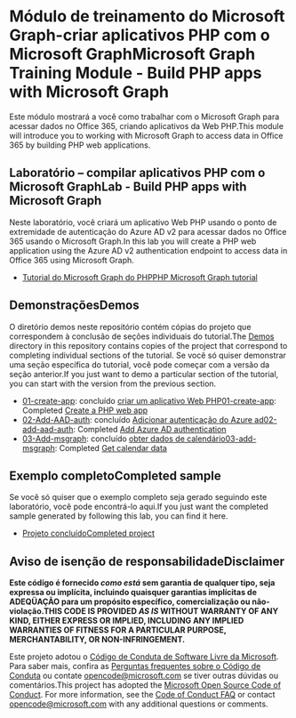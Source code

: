 # <a name="microsoft-graph-training-module---build-php-apps-with-microsoft-graph"></a><span data-ttu-id="f17e4-101">Módulo de treinamento do Microsoft Graph-criar aplicativos PHP com o Microsoft Graph</span><span class="sxs-lookup"><span data-stu-id="f17e4-101">Microsoft Graph Training Module - Build PHP apps with Microsoft Graph</span></span>

<span data-ttu-id="f17e4-102">Este módulo mostrará a você como trabalhar com o Microsoft Graph para acessar dados no Office 365, criando aplicativos da Web PHP.</span><span class="sxs-lookup"><span data-stu-id="f17e4-102">This module will introduce you to working with Microsoft Graph to access data in Office 365 by building PHP web applications.</span></span>

## <a name="lab---build-php-apps-with-microsoft-graph"></a><span data-ttu-id="f17e4-103">Laboratório – compilar aplicativos PHP com o Microsoft Graph</span><span class="sxs-lookup"><span data-stu-id="f17e4-103">Lab - Build PHP apps with Microsoft Graph</span></span>

<span data-ttu-id="f17e4-104">Neste laboratório, você criará um aplicativo Web PHP usando o ponto de extremidade de autenticação do Azure AD v2 para acessar dados no Office 365 usando o Microsoft Graph.</span><span class="sxs-lookup"><span data-stu-id="f17e4-104">In this lab you will create a PHP web application using the Azure AD v2 authentication endpoint to access data in Office 365 using Microsoft Graph.</span></span>

- [<span data-ttu-id="f17e4-105">Tutorial do Microsoft Graph do PHP</span><span class="sxs-lookup"><span data-stu-id="f17e4-105">PHP Microsoft Graph tutorial</span></span>](https://docs.microsoft.com/graph/training/php-tutorial)

## <a name="demos"></a><span data-ttu-id="f17e4-106">Demonstrações</span><span class="sxs-lookup"><span data-stu-id="f17e4-106">Demos</span></span>

<span data-ttu-id="f17e4-107">O [](./Demos) diretório demos neste repositório contém cópias do projeto que correspondem à conclusão de seções individuais do tutorial.</span><span class="sxs-lookup"><span data-stu-id="f17e4-107">The [Demos](./Demos) directory in this repository contains copies of the project that correspond to completing individual sections of the tutorial.</span></span> <span data-ttu-id="f17e4-108">Se você só quiser demonstrar uma seção específica do tutorial, você pode começar com a versão da seção anterior.</span><span class="sxs-lookup"><span data-stu-id="f17e4-108">If you just want to demo a particular section of the tutorial, you can start with the version from the previous section.</span></span>

- <span data-ttu-id="f17e4-109">[01-create-app](Demos/01-create-app): concluído [criar um aplicativo Web PHP](https://docs.microsoft.com/graph/training/php-tutorial?tutorial-step=1)</span><span class="sxs-lookup"><span data-stu-id="f17e4-109">[01-create-app](Demos/01-create-app): Completed [Create a PHP web app](https://docs.microsoft.com/graph/training/php-tutorial?tutorial-step=1)</span></span>
- <span data-ttu-id="f17e4-110">[02-Add-AAD-auth](Demos/02-add-aad-auth): concluído [Adicionar autenticação do Azure ad](https://docs.microsoft.com/graph/training/php-tutorial?tutorial-step=3)</span><span class="sxs-lookup"><span data-stu-id="f17e4-110">[02-add-aad-auth](Demos/02-add-aad-auth): Completed [Add Azure AD authentication](https://docs.microsoft.com/graph/training/php-tutorial?tutorial-step=3)</span></span>
- <span data-ttu-id="f17e4-111">[03-Add-msgraph](Demos/03-add-msgraph): concluído [obter dados de calendário](https://docs.microsoft.com/graph/training/php-tutorial?tutorial-step=4)</span><span class="sxs-lookup"><span data-stu-id="f17e4-111">[03-add-msgraph](Demos/03-add-msgraph): Completed [Get calendar data](https://docs.microsoft.com/graph/training/php-tutorial?tutorial-step=4)</span></span>

## <a name="completed-sample"></a><span data-ttu-id="f17e4-112">Exemplo completo</span><span class="sxs-lookup"><span data-stu-id="f17e4-112">Completed sample</span></span>

<span data-ttu-id="f17e4-113">Se você só quiser que o exemplo completo seja gerado seguindo este laboratório, você pode encontrá-lo aqui.</span><span class="sxs-lookup"><span data-stu-id="f17e4-113">If you just want the completed sample generated by following this lab, you can find it here.</span></span>

- [<span data-ttu-id="f17e4-114">Projeto concluído</span><span class="sxs-lookup"><span data-stu-id="f17e4-114">Completed project</span></span>](Demos/03-add-msgraph)

## <a name="disclaimer"></a><span data-ttu-id="f17e4-115">Aviso de isenção de responsabilidade</span><span class="sxs-lookup"><span data-stu-id="f17e4-115">Disclaimer</span></span>

<span data-ttu-id="f17e4-116">**Este código é fornecido *como está* sem garantia de qualquer tipo, seja expressa ou implícita, incluindo quaisquer garantias implícitas de ADEQÜAÇÃO para um propósito específico, comercialização ou não-violação.**</span><span class="sxs-lookup"><span data-stu-id="f17e4-116">**THIS CODE IS PROVIDED *AS IS* WITHOUT WARRANTY OF ANY KIND, EITHER EXPRESS OR IMPLIED, INCLUDING ANY IMPLIED WARRANTIES OF FITNESS FOR A PARTICULAR PURPOSE, MERCHANTABILITY, OR NON-INFRINGEMENT.**</span></span>

<span data-ttu-id="f17e4-p102">Este projeto adotou o [Código de Conduta de Software Livre da Microsoft](https://opensource.microsoft.com/codeofconduct/). Para saber mais, confira as [Perguntas frequentes sobre o Código de Conduta](https://opensource.microsoft.com/codeofconduct/faq/) ou contate [opencode@microsoft.com](mailto:opencode@microsoft.com) se tiver outras dúvidas ou comentários.</span><span class="sxs-lookup"><span data-stu-id="f17e4-p102">This project has adopted the [Microsoft Open Source Code of Conduct](https://opensource.microsoft.com/codeofconduct/). For more information, see the [Code of Conduct FAQ](https://opensource.microsoft.com/codeofconduct/faq/) or contact [opencode@microsoft.com](mailto:opencode@microsoft.com) with any additional questions or comments.</span></span>
